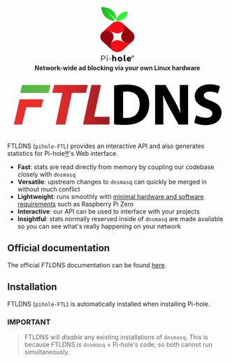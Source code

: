 <p align="center">
  <a href="https://pi-hole.net/">
    <img src="https://raw.githubusercontent.com/pi-hole/graphics/refs/heads/master/Vortex/vortex_with_text.svg" alt="Pi-hole logo" width="80" height="128">
  </a>
  <br>
  <strong>Network-wide ad blocking via your own Linux hardware</strong>
  <br>
  <br>
  <a href="https://pi-hole.net/">
    <img src="https://raw.githubusercontent.com/pi-hole/graphics/refs/heads/master/FTLDNS/FTLDNS.svg" alt="FTLDNS logo" width="500" height="128">
  </a>
</p>

FTLDNS (`pihole-FTL`) provides an interactive API and also generates statistics for Pi-hole[®](https://pi-hole.net/trademark-rules-and-brand-guidelines/)'s Web interface.

- **Fast**: stats are read directly from memory by coupling our codebase closely with `dnsmasq`
- **Versatile**: upstream changes to `dnsmasq` can quickly be merged in without much conflict
- **Lightweight**: runs smoothly with [minimal hardware and software requirements](https://discourse.pi-hole.net/t/hardware-software-requirements/273) such as Raspberry Pi Zero
- **Interactive**: our API can be used to interface with your projects
- **Insightful**: stats normally reserved inside of `dnsmasq` are made available so you can see what's really happening on your network

## Official documentation

The official *FTL*DNS documentation can be found [here](https://docs.pi-hole.net/ftldns/).

## Installation

FTLDNS (`pihole-FTL`) is automatically installed when installing Pi-hole.

### IMPORTANT

>FTLDNS will *disable* any existing installations of `dnsmasq`. This is because FTLDNS *is* `dnsmasq` + Pi-hole's code, so both cannot run simultaneously.
